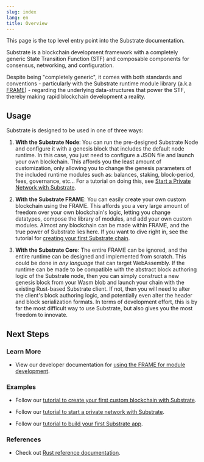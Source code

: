 ```yaml
---
slug: index
lang: en
title: Overview
---
```


This page is the top level entry point into the Substrate documentation.

Substrate is a blockchain development framework with a completely generic State Transition Function
(STF) and composable components for consensus, networking, and configuration.

Despite being "completely generic", it comes with both standards and conventions - particularly with
the Substrate runtime module library (a.k.a [FRAME](../runtime/frame)) - regarding the underlying
data-structures that power the STF, thereby making rapid blockchain development a reality.

## Usage

Substrate is designed to be used in one of three ways:

1. **With the Substrate Node**: You can run the pre-designed Substrate Node and configure it with a
   genesis block that includes the default node runtime. In this case, you just need to configure a
   JSON file and launch your own blockchain. This affords you the least amount of customization,
   only allowing you to change the genesis parameters of the included runtime modules such as:
   balances, staking, block-period, fees, governance, etc... For a tutorial on doing this, see
   [Start a Private Network with Substrate](https://substrate.dev/docs/en/next/tutorials/start-a-private-network/).

2. **With the Substrate FRAME**: You can easily create your own custom blockchain using the FRAME.
   This affords you a very large amount of freedom over your own blockchain's logic, letting you
   change datatypes, compose the library of modules, and add your own custom modules. Almost any
   blockchain can be made within FRAME, and the true power of Substrate lies here. If you want to
   dive right in, see the tutorial for
   [creating your first Substrate chain](https://substrate.dev/docs/en/next/tutorials/creating-your-first-substrate-chain/).

3. **With the Substrate Core**: The entire FRAME can be ignored, and the entire runtime can be
   designed and implemented from scratch. This could be done in _any language_ that can target
   WebAssembly. If the runtime can be made to be compatible with the abstract block authoring logic
   of the Substrate node, then you can simply construct a new genesis block from your Wasm blob and
   launch your chain with the existing Rust-based Substrate client. If not, then you will need to
   alter the client's block authoring logic, and potentially even alter the header and block
   serialization formats. In terms of development effort, this is by far the most difficult way to
   use Substrate, but also gives you the most freedom to innovate.

## Next Steps

### Learn More

- View our developer documentation for
  [using the FRAME for module development](../runtime/frame).

### Examples

- Follow our
  [tutorial to create your first custom blockchain with Substrate](https://substrate.dev/docs/en/next/tutorials/creating-your-first-substrate-chain/).

- Follow our
  [tutorial to start a private network with Substrate](https://substrate.dev/docs/en/next/tutorials/start-a-private-network/).

- Follow our
  [tutorial to build your first Substrate app](https://substrate.dev/docs/en/next/tutorials/build-a-dapp).

### References

- Check out [Rust reference documentation](https://substrate.dev/rustdocs/master).
